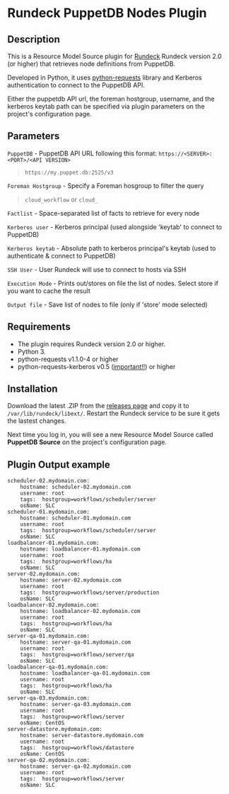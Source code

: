 Rundeck PuppetDB Nodes Plugin
=============================================

Description
-----------
This is a Resource Model Source plugin for [Rundeck][] Rundeck version 2.0 (or higher) that retrieves node definitions
from PuppetDB.

Developed in Python, it uses [python-requests][] library and Kerberos authentication to connect to the PuppetDB API.

[RunDeck]: http://rundeck.org
[python-requests]: http://docs.python-requests.org/en/latest/

Either the puppetdb API url, the foreman hostgroup, username, and the kerberos keytab path can be specified via plugin parameters on the project's configuration page.

Parameters
----------
`PuppetDB` - PuppetDB API URL following this format: `https://<SERVER>:<PORT>/<API VERSION>`

 > `https://my.puppet.db:2525/v3`

`Foreman Hostgroup` - Specify a Foreman hosgroup to filter the query

 > `cloud_workflow` or `cloud_`

`Factlist` - Space-separated list of facts to retrieve for every node

`Kerberos user` - Kerberos principal (used alongside 'keytab' to connect to PuppetDB)

`Kerberos keytab` - Absolute path to kerberos principal's keytab (used to authenticate & connect to PuppetDB)

`SSH User` - User Rundeck will use to connect to hosts via SSH

`Execution Mode` - Prints out/stores on file the list of nodes. Select store if you want to cache the result

`Output file` - Save list of nodes to file (only if 'store' mode selected)


Requirements
------------
* The plugin requires Rundeck version 2.0 or higher.
* Python 3.
* python-requests v1.1.0-4 or higher
* python-requests-kerberos v0.5 ([important!!](https://bugzilla.redhat.com/show_bug.cgi?id=1169296)) or higher

Installation
------------
Download the latest .ZIP from the [releases page](https://github.com/cernops/rundeck-puppetdb-nodes/releases) and copy it to `/var/lib/rundeck/libext/`. Restart the Rundeck service to be sure it gets the lastest changes.

Next time you log in, you will see a new Resource Model Source called **PuppetDB Source** on the project's configuration page.

Plugin Output example
---------------------
```
scheduler-02.mydomain.com:
    hostname: scheduler-02.mydomain.com
    username: root
    tags:  hostgroup=workflows/scheduler/server
    osName: SLC
scheduler-01.mydomain.com:
    hostname: scheduler-01.mydomain.com
    username: root
    tags:  hostgroup=workflows/scheduler/server
    osName: SLC
loadbalancer-01.mydomain.com:
    hostname: loadbalancer-01.mydomain.com
    username: root
    tags:  hostgroup=workflows/ha
    osName: SLC
server-02.mydomain.com:
    hostname: server-02.mydomain.com
    username: root
    tags:  hostgroup=workflows/server/production
    osName: SLC
loadbalancer-02.mydomain.com:
    hostname: loadbalancer-02.mydomain.com
    username: root
    tags:  hostgroup=workflows/ha
    osName: SLC
server-qa-01.mydomain.com:
    hostname: server-qa-01.mydomain.com
    username: root
    tags:  hostgroup=workflows/server/qa
    osName: SLC
loadbalancer-qa-01.mydomain.com:
    hostname: loadbalancer-qa-01.mydomain.com
    username: root
    tags:  hostgroup=workflows/ha
    osName: SLC
server-qa-03.mydomain.com:
    hostname: server-qa-03.mydomain.com
    username: root
    tags:  hostgroup=workflows/server
    osName: CentOS
server-datastore.mydomain.com:
    hostname: server-datastore.mydomain.com
    username: root
    tags:  hostgroup=workflows/datastore
    osName: CentOS
server-qa-02.mydomain.com:
    hostname: server-qa-02.mydomain.com
    username: root
    tags:  hostgroup=workflows/server
    osName: SLC
```
